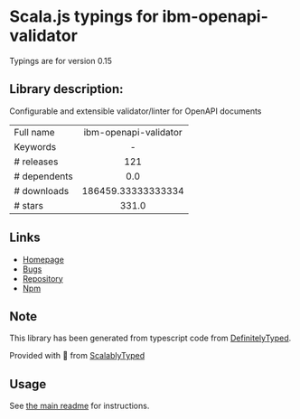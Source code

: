 
# Scala.js typings for ibm-openapi-validator

Typings are for version 0.15

## Library description:
Configurable and extensible validator/linter for OpenAPI documents

|                    |                 |
| ------------------ | :-------------: |
| Full name          | ibm-openapi-validator |
| Keywords           | - |
| # releases         | 121 |
| # dependents       | 0.0 |
| # downloads        | 186459.33333333334 |
| # stars            | 331.0 |

## Links
- [Homepage](https://github.com/IBM/openapi-validator#readme)
- [Bugs](https://github.com/IBM/openapi-validator/issues)
- [Repository](https://github.com/IBM/openapi-validator)
- [Npm](https://www.npmjs.com/package/ibm-openapi-validator)
    


## Note
This library has been generated from typescript code from [DefinitelyTyped](https://definitelytyped.org).

Provided with :purple_heart: from [ScalablyTyped](https://github.com/oyvindberg/ScalablyTyped)

## Usage
See [the main readme](../../readme.md) for instructions.


